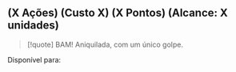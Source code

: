 ## (X Ações) (Custo X) (X Pontos) (Alcance: X unidades)

> [!quote] BAM! Aniquilada, com um único golpe.

Disponível para: 
